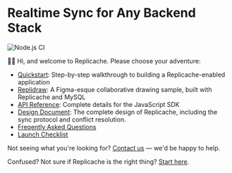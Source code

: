# Realtime Sync for Any Backend Stack

![Node.js CI](https://github.com/rocicorp/replicache/workflows/Node.js%20CI/badge.svg)

👋🏼 Hi, and welcome to Replicache. Please choose your adventure:

- [Quickstart](https://github.com/rocicorp/replicache/blob/stable/doc/setup.md): Step-by-step walkthrough to building a Replicache-enabled application
- [Replidraw](https://github.com/rocicorp/replidraw): A Figma-esque collaborative drawing sample, built with Replicache and MySQL
- [API Reference](https://js.replicache.dev/classes/default.html): Complete details for the JavaScript SDK
- [Design Document](https://github.com/rocicorp/replicache/blob/stable/doc/design.md): The complete design of Replicache, including the sync protocol and conflict resolution.
- [Freqently Asked Questions](https://github.com/rocicorp/replicache/blob/stable/doc/faq.md)
- [Launch Checklist](https://github.com/rocicorp/replicache/blob/stable/doc/launch-checklist.md)

Not seeing what you're looking for? [Contact us](https://replicache.dev/#contact) — we'd be happy to help.

Confused? Not sure if Replicache is the right thing? [Start here](https://replicache.dev).
